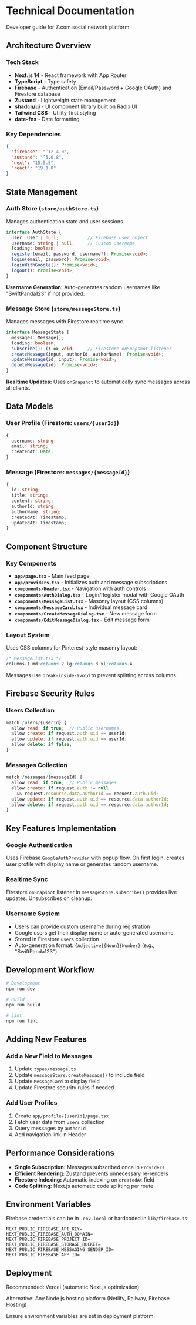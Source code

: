 # Technical Documentation

Developer guide for Z.com social network platform.

## Architecture Overview

### Tech Stack

- **Next.js 14** - React framework with App Router
- **TypeScript** - Type safety
- **Firebase** - Authentication (Email/Password + Google OAuth) and Firestore database
- **Zustand** - Lightweight state management
- **shadcn/ui** - UI component library built on Radix UI
- **Tailwind CSS** - Utility-first styling
- **date-fns** - Date formatting

### Key Dependencies

```json
{
  "firebase": "^12.4.0",
  "zustand": "^5.0.8",
  "next": "15.5.5",
  "react": "19.1.0"
}
```

## State Management

### Auth Store (`store/authStore.ts`)

Manages authentication state and user sessions.

```typescript
interface AuthState {
  user: User | null;           // Firebase user object
  username: string | null;     // Custom username
  loading: boolean;
  register(email, password, username?): Promise<void>;
  login(email, password): Promise<void>;
  loginWithGoogle(): Promise<void>;
  logout(): Promise<void>;
}
```

**Username Generation:** Auto-generates random usernames like "SwiftPanda123" if not provided.

### Message Store (`store/messageStore.ts`)

Manages messages with Firestore realtime sync.

```typescript
interface MessageState {
  messages: Message[];
  loading: boolean;
  subscribe(): () => void;     // Firestore onSnapshot listener
  createMessage(input, authorId, authorName): Promise<void>;
  updateMessage(id, input): Promise<void>;
  deleteMessage(id): Promise<void>;
}
```

**Realtime Updates:** Uses `onSnapshot` to automatically sync messages across all clients.

## Data Models

### User Profile (Firestore: `users/{userId}`)

```typescript
{
  username: string;
  email: string;
  createdAt: Date;
}
```

### Message (Firestore: `messages/{messageId}`)

```typescript
{
  id: string;
  title: string;
  content: string;
  authorId: string;
  authorName: string;
  createdAt: Timestamp;
  updatedAt: Timestamp;
}
```

## Component Structure

### Key Components

- **`app/page.tsx`** - Main feed page
- **`app/providers.tsx`** - Initializes auth and message subscriptions
- **`components/Header.tsx`** - Navigation with auth controls
- **`components/AuthDialog.tsx`** - Login/Register modal with Google OAuth
- **`components/MessageList.tsx`** - Masonry layout (CSS columns)
- **`components/MessageCard.tsx`** - Individual message card
- **`components/CreateMessageDialog.tsx`** - New message form
- **`components/EditMessageDialog.tsx`** - Edit message form

### Layout System

Uses CSS columns for Pinterest-style masonry layout:

```css
/* MessageList.tsx */
columns-1 md:columns-2 lg:columns-3 xl:columns-4
```

Messages use `break-inside-avoid` to prevent splitting across columns.

## Firebase Security Rules

### Users Collection

```javascript
match /users/{userId} {
  allow read: if true;  // Public usernames
  allow create: if request.auth.uid == userId;
  allow update: if request.auth.uid == userId;
  allow delete: if false;
}
```

### Messages Collection

```javascript
match /messages/{messageId} {
  allow read: if true;  // Public messages
  allow create: if request.auth != null 
    && request.resource.data.authorId == request.auth.uid;
  allow update: if request.auth.uid == resource.data.authorId;
  allow delete: if request.auth.uid == resource.data.authorId;
}
```

## Key Features Implementation

### Google Authentication

Uses Firebase `GoogleAuthProvider` with popup flow. On first login, creates user profile with display name or generates random username.

### Realtime Sync

Firestore `onSnapshot` listener in `messageStore.subscribe()` provides live updates. Unsubscribes on cleanup.

### Username System

- Users can provide custom username during registration
- Google users get their display name or auto-generated username
- Stored in Firestore `users` collection
- Auto-generation format: `{Adjective}{Noun}{Number}` (e.g., "SwiftPanda123")

## Development Workflow

```bash
# Development
npm run dev

# Build
npm run build

# Lint
npm run lint
```

## Adding New Features

### Add a New Field to Messages

1. Update `types/message.ts`
2. Update `messageStore.createMessage()` to include field
3. Update `MessageCard` to display field
4. Update Firestore security rules if needed

### Add User Profiles

1. Create `app/profile/[userId]/page.tsx`
2. Fetch user data from `users` collection
3. Query messages by `authorId`
4. Add navigation link in Header

## Performance Considerations

- **Single Subscription:** Messages subscribed once in `Providers`
- **Efficient Rendering:** Zustand prevents unnecessary re-renders
- **Firestore Indexing:** Automatic indexing on `createdAt` field
- **Code Splitting:** Next.js automatic code splitting per route

## Environment Variables

Firebase credentials can be in `.env.local` or hardcoded in `lib/firebase.ts`:

```env
NEXT_PUBLIC_FIREBASE_API_KEY=
NEXT_PUBLIC_FIREBASE_AUTH_DOMAIN=
NEXT_PUBLIC_FIREBASE_PROJECT_ID=
NEXT_PUBLIC_FIREBASE_STORAGE_BUCKET=
NEXT_PUBLIC_FIREBASE_MESSAGING_SENDER_ID=
NEXT_PUBLIC_FIREBASE_APP_ID=
```

## Deployment

Recommended: Vercel (automatic Next.js optimization)

Alternative: Any Node.js hosting platform (Netlify, Railway, Firebase Hosting)

Ensure environment variables are set in deployment platform.


